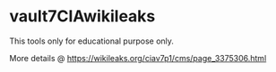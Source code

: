 # vault7CIAwikileaks

This tools only for educational purpose only.

More details @ 
https://wikileaks.org/ciav7p1/cms/page_3375306.html
